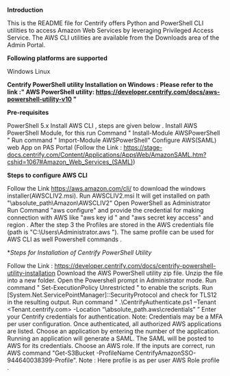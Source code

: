 **Introduction**

This is the README file for Centrify offers Python and PowerShell CLI utilities to access Amazon Web Services by leveraging Privileged Access Service. The AWS CLI utilities are available from the Downloads area of the Admin Portal.

**Following platforms are supported**

Windows
Linux

**Centrify PowerShell utility Installation on Windows : Please refer to the link :" AWS PowerShell utility: https://developer.centrify.com/docs/aws-powershell-utility-v10 "**

**Pre-requisites**

PowerShell 5.x
Install AWS CLI , steps are given below .
Install AWS PowerShell Module, for this run Command " Install-Module AWSPowerShell "
Run command " Import-Module AWSPowerShell"
Configure AWS(SAML) web App on PAS Portal (Follow the Link : https://stage-docs.centrify.com/Content/Applications/AppsWeb/AmazonSAML.htm?cshid=1067#Amazon_Web_Services_(SAML)) 

**Steps to configure AWS CLI**

Follow the Link https://aws.amazon.com/cli/ to download the windows installer(AWSCLIV2.msi).
Run AWSCLIV2.msi 
It will get installed on path "\absolute_path\Amazon\AWSCLIV2"
Open PowerShell as Administrator
Run Command "aws configure" and provide the credential for making connection with AWS like "aws key id " and "aws secret key access" and region .
After the step 3 the Profiles are stored in the AWS credentials file (path is "C:\Users\Administrator\.aws "). The same profile can be used for AWS CLI as well Powershell commands .

**Steps for Installation of Centrify PowerShell Utility*

Follow the Link : https://developer.centrify.com/docs/centrify-powershell-utility-installation
Download the AWS PowerShell utility zip file.
Unzip the file into a new folder.
Open the Powershell prompt in Administrator mode.
Run command " Set-ExecutionPolicy Unrestricted " to enable the scripts.
Run [System.Net.ServicePointManager]::SecurityProtocol and check for TLS12 in the resulting output.
Run command " .\CentrifyAuthenticate.ps1 –Tenant <Tenant.centrify.com> -Location “\absolute_path\.aws\credentials” ”
Enter your Centrify credentials for authentication. Note: Credentials may be a MFA per user configuration.
Once authenticated, all authorized AWS applications are listed.
Choose an application by entering the number of the application.
Running an application will generate a SAML. The SAML will be posted to AWS for its credentials.
Choose an AWS role.
If the inputs are correct, run AWS command "Get-S3Bucket -ProfileName CentrifyAmazonSSO-944640038399-Profile". Note : Here profile is as per user AWS Role profile .


